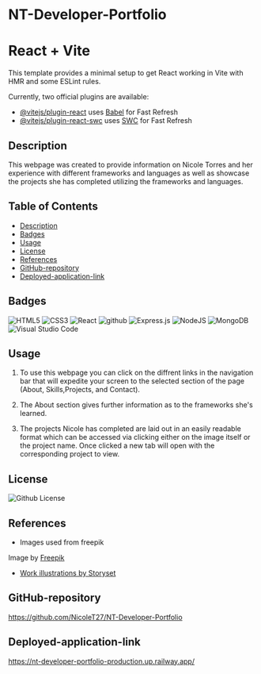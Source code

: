 # NT-Developer-Portfolio

# React + Vite

This template provides a minimal setup to get React working in Vite with HMR and some ESLint rules.

Currently, two official plugins are available:

- [@vitejs/plugin-react](https://github.com/vitejs/vite-plugin-react/blob/main/packages/plugin-react/README.md) uses [Babel](https://babeljs.io/) for Fast Refresh
- [@vitejs/plugin-react-swc](https://github.com/vitejs/vite-plugin-react-swc) uses [SWC](https://swc.rs/) for Fast Refresh

## Description

This webpage was created to provide information on Nicole Torres and her experience with different frameworks and languages as well as showcase the projects she has completed utilizing the frameworks and languages.

## Table of Contents
- [Description](#description)
- [Badges](#badges)
- [Usage](#usage)
- [License](#license)
- [References](#references)
- [GitHub-repository](#github-repository)
- [Deployed-application-link](#deployed-application-link)

## Badges
![HTML5](https://img.shields.io/badge/html5-%23E34F26.svg?style=for-the-badge&logo=html5&logoColor=white)
![CSS3](https://img.shields.io/badge/css3-%231572B6.svg?style=for-the-badge&logo=css3&logoColor=white)
![React](https://img.shields.io/badge/react-%2320232a.svg?style=for-the-badge&logo=react&logoColor=%2361DAFB)
![github](https://img.shields.io/badge/github-Profile-lightgrey.svg)
![Express.js](https://img.shields.io/badge/express.js-%23404d59.svg?style=for-the-badge&logo=express&logoColor=%2361DAFB)
![NodeJS](https://img.shields.io/badge/node.js-6DA55F?style=for-the-badge&logo=node.js&logoColor=white)
![MongoDB](https://img.shields.io/badge/MongoDB-%234ea94b.svg?style=for-the-badge&logo=mongodb&logoColor=white)
![Visual Studio Code](https://img.shields.io/badge/Visual%20Studio%20Code-0078d7.svg?style=for-the-badge&logo=visual-studio-code&logoColor=white)

## Usage

1. To use this webpage you can click on the diffrent links in the navigation bar that will expedite your screen to the selected section of the page (About, Skills,Projects, and Contact).

2. The About section gives further information as to the frameworks she's learned.

3. The projects Nicole has completed are laid out in an easily readable format which can be accessed via clicking either on the image itself or the project name. Once clicked a new tab will open with the corresponding project to view.


## License
![Github License](https://img.shields.io/badge/License-MIT-blue.svg)

## References
- Images used from freepik

Image by <a href="https://www.freepik.com/free-vector/halftone-background-with-circles_13295064.htm#query=abstract%20background&position=1&from_view=search&track=ais&uuid=d6904fc3-760f-4381-829b-7745a2f26c6a">Freepik</a>

- <a href="https://storyset.com/work">Work illustrations by Storyset</a>

## GitHub-repository
https://github.com/NicoleT27/NT-Developer-Portfolio

## Deployed-application-link
https://nt-developer-portfolio-production.up.railway.app/
